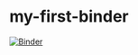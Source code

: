 # my-first-binder

[![Binder](https://mybinder.org/badge_logo.svg)](https://mybinder.org/v2/gh/latticecut/my-first-binder/master)
